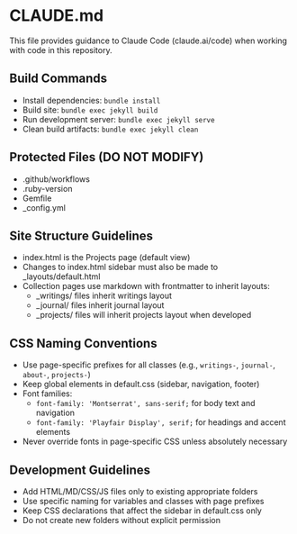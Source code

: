 # CLAUDE.md

This file provides guidance to Claude Code (claude.ai/code) when working with code in this repository.

## Build Commands
- Install dependencies: `bundle install`
- Build site: `bundle exec jekyll build`
- Run development server: `bundle exec jekyll serve`
- Clean build artifacts: `bundle exec jekyll clean`

## Protected Files (DO NOT MODIFY)
- .github/workflows
- .ruby-version
- Gemfile
- _config.yml

## Site Structure Guidelines
- index.html is the Projects page (default view)
- Changes to index.html sidebar must also be made to _layouts/default.html
- Collection pages use markdown with frontmatter to inherit layouts:
  - _writings/ files inherit writings layout
  - _journal/ files inherit journal layout
  - _projects/ files will inherit projects layout when developed

## CSS Naming Conventions
- Use page-specific prefixes for all classes (e.g., `writings-`, `journal-`, `about-`, `projects-`)
- Keep global elements in default.css (sidebar, navigation, footer)
- Font families:
  - `font-family: 'Montserrat', sans-serif;` for body text and navigation
  - `font-family: 'Playfair Display', serif;` for headings and accent elements
- Never override fonts in page-specific CSS unless absolutely necessary

## Development Guidelines
- Add HTML/MD/CSS/JS files only to existing appropriate folders
- Use specific naming for variables and classes with page prefixes
- Keep CSS declarations that affect the sidebar in default.css only
- Do not create new folders without explicit permission